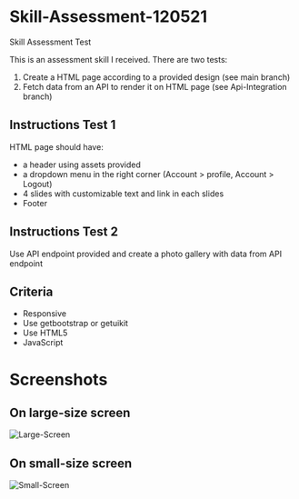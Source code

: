 # Skill-Assessment-120521
Skill Assessment Test

This is an assessment skill I received.
There are two tests: 

1. Create a HTML page according to a provided design (see main branch) 
2. Fetch data from an API to render it on HTML page (see Api-Integration branch)

## Instructions Test 1 

HTML page should have: 
- a header using assets provided 
- a dropdown menu in the right corner (Account > profile, Account > Logout)
- 4 slides with customizable text and link in each slides
- Footer 

## Instructions Test 2

Use API endpoint provided and create a photo gallery with data from API endpoint

## Criteria

- Responsive
- Use getbootstrap or getuikit
- Use HTML5
- JavaScript

# Screenshots 

## On large-size screen

![Large-Screen](homepage/assets/Skill-Assessment-Large-Screen.gif)


## On small-size screen

![Small-Screen](homepage/assets/Skill-Assessment-Small-Screen.gif)
